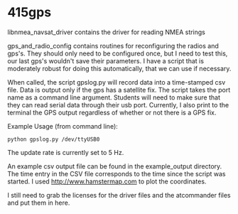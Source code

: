 # 415gps

libnmea_navsat_driver contains the driver for reading NMEA strings

gps_and_radio_config contains routines for reconfiguring the radios and gps's.  They should only need to be configured once, but I need to test this, our last gps's wouldn't save their parameters.  I have a script that is moderately robust for doing this automatically, that we can use if necessary.

When called, the script gpslog.py will record data into a time-stamped csv file.  Data is output only if the gps has a satellite fix.  The script takes the port name as a command line argument.  Students will need to make sure that they can read serial data through their usb port.  Currently, I also print to the terminal the GPS output regardless of whether or not there is a GPS fix.

Example Usage (from command line):
```
python gpslog.py /dev/ttyUSB0
```

The update rate is currently set to 5 Hz.

An example csv output file can be found in the example_output directory.  The time entry in the CSV file corresponds to the time since the script was started.  I used http://www.hamstermap.com to plot the coordinates.

I still need to grab the licenses for the driver files and the atcommander files and put them in here.
